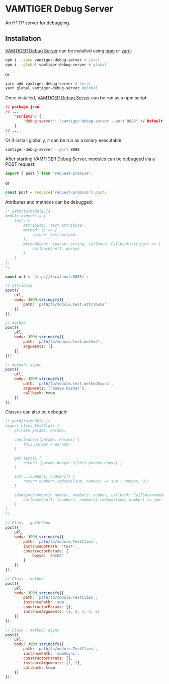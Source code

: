 # VAMTIGER Debug Server
An HTTP server for debugging.

## Installation
[VAMTIGER Debug Server](https://github.com/vamtiger-project/vamtiger-debug-server) can be installed using [npm](https://www.npmjs.com/) or [yarn](https://yarnpkg.com/en/):
```bash
npm i --save vamtiger-debug-server # local
npm i --global vamtiger-debug-server # global
```
or
```bash
yarn add vamtiger-debug-server # local
yarn global vamtiger-debug-server #global
```

Once installed, [VAMTIGER Debug Server](https://github.com/vamtiger-project/vamtiger-debug-server) can be run as a npm script:
```json
// package.json
// ...
    "scripts": {
        "debug-server": "vamtiger-debug-server --port 8888" // Default port = 8888
    }
// ...
```
Or if install globally, it can be run as a binary executable:
```bash
vamtiger-debug-server --port 8888
```

After starting [VAMTIGER Debug Server](https://github.com/vamtiger-project/vamtiger-debug-server), modules can be debugged via a POST request:
```typescript
import { post } from 'request-promise';
```
or
```javascript
const post = require('request-promise').post;
```

Attributes and methods can be debugged:
```javascript
/* path/to/module.js
module.exports = {
    test: {
        attribute: 'test attribute',
        method: () => {
            return 'test method'
        },
        methodAsync: (param: string, callback: Callback<string>) => {
            callback(null, param)
        }
    }
};
*/

const url = `http://localhost:8888/`;

// attribute
post({
    url,
    body: JSON.stringify({
        path: 'path/to/module.test.attribute'
    })
});

// method
post({
    url,
    body: JSON.stringify({
        path: 'path/to/module.test.method',
        arguments: []
    })
});

// method: async
post({
    url,
    body: JSON.stringify({
        path: 'path/to/module.test.methodAsync',
        arguments: ['booya kasha!'],
        callback: true
    })
});
```

Classes can also be debuged:
```javascript
/* path/to/module.js
export class TestClass {
    private params: Params;

    constructor(params: Params) {
        this.params = params;
    }

    get test() {
        return `params.booya: ${this.params.booya}`;
    }

    sum(...numbers: number[]) {
        return numbers.reduce((sum, number) => sum + number, 0);
    }

    sumAsync(number1: number, number2: number, callback: Callback<number>) {
        callback(null, [number1, number2].reduce((sum, number) => sum + number, 0));
    }
}
*/

// Class - getMethod
post({
    url,
    body: JSON.stringify({
        path: `path/to/module.TestClass`,
        instanceGetPath: 'test',
        constructorParams: {
            booya: 'kasha'
        }
    })
});

// Class - method
post({
    url,
    body: JSON.stringify({
        path: `path/to/module.TestClass`,
        instancePath: 'sum',
        constructorParams: {},
        instanceArguments: [1, 2, 3, 4, 5]
    })
});

// Class - method: async
post({
    url,
    body: JSON.stringify({
        path: `path/to/module.TestClass`,
        instancePath: 'sumAsync',
        constructorParams: {},
        instanceArguments: [1, 2],
        callback: true
    })
});
```
